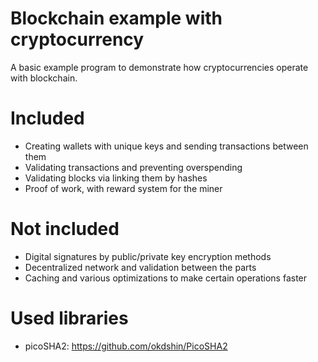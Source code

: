 # Blockchain example with cryptocurrency

A basic example program to demonstrate how cryptocurrencies operate with blockchain.

# Included

* Creating wallets with unique keys and sending transactions between them
* Validating transactions and preventing overspending
* Validating blocks via linking them by hashes
* Proof of work, with reward system for the miner

# Not included

* Digital signatures by public/private key encryption methods
* Decentralized network and validation between the parts
* Caching and various optimizations to make certain operations faster

# Used libraries

* picoSHA2: https://github.com/okdshin/PicoSHA2
